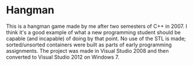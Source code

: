 Hangman
=======

This is a hangman game made by me after two semesters of C++ in 2007. I think it's a good example of what a new programming student should be capable (and incapable) of doing by that point. No use of the STL is made; sorted/unsorted containers were built as parts of early programming assignments. The project was made in Visual Studio 2008 and then converted to Visual Studio 2012 on Windows 7.
